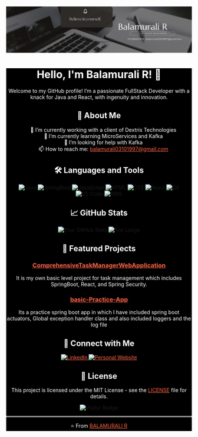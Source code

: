 

<!--
**Balamurali03/Balamurali03** is a ✨ _special_ ✨ repository because its `README.md` (this file) appears on your GitHub profile.
## Hi there 👋
Here are some ideas to get you started:

- 🔭 I’m currently working on ...
- 🌱 I’m currently learning ...
- 👯 I’m looking to collaborate on ...
- 🤔 I’m looking for help with ...
- 💬 Ask me about ...
- 📫 How to reach me: ...
- 😄 Pronouns: ...
- ⚡ Fun fact: ...
- 👯 I’m looking to collaborate on [Collaboration Interest]
- 💬 Ask me about [Topics you are knowledgeable about]
- ⚡ Fun fact: [A fun fact about you]

![Project 1 Image](https://your-image-link.com/project1.jpg)
![Project 2 Image](https://your-image-link.com/project2.jpg)

[![Twitter](https://img.shields.io/badge/-Twitter-FF0000?style=flat&logo=twitter&logoColor=white)](https://twitter.com/yourusername)
## 📖 Latest Blog Posts

- [Blog Post 1 Title](https://yourblog.com/post1)
- [Blog Post 2 Title](https://yourblog.com/post2)
- [Blog Post 3 Title](https://yourblog.com/post3)

-->
<!-- Adding a background image -->
![Banner](./Black%20Geometric%20Corporate%20Personal%20Profile%20LinkedIn%20Banner.jpg)

<div align="center" style="background-color: black">

# <span style="color: white;">Hello, I'm Balamurali R! 👋</span>

<span style="color: white;">Welcome to my GitHub profile! I’m a passionate FullStack Developer with a knack for Java and React, with ingenuity and innovation.</span>

## <span style="color: white;">🚀 About Me</span>

<ul style="color: white; list-style-type: none;">
  <li>🔭 I’m currently working with a client of Dextris Technologies</li>
  <li>🌱 I’m currently learning MicroServices and Kafka</li>
  <li>🤔 I’m looking for help with Kafka</li>
  <li>📫 How to reach me: <a href="mailto:balamurali03101997@gmail.com" style="color: #FF6347;">balamurali03101997@gmail.com</a></li>
</ul>

## <span style="color: white;">🛠️ Languages and Tools</span>

<p>
  <img src="https://img.shields.io/badge/-Java-FF6347?style=flat&logo=Java" alt="Java">
  <img src="https://img.shields.io/badge/-SpringBoot-FF6347?style=flat&logo=springboot" alt="SpringBoot">
  <img src="https://img.shields.io/badge/-JavaScript-FF6347?style=flat&logo=javascript" alt="JavaScript">
  <img src="https://img.shields.io/badge/-HTML-FF6347?style=flat&logo=html5" alt="HTML">
  <img src="https://img.shields.io/badge/-CSS-FF6347?style=flat&logo=css3" alt="CSS">
  <img src="https://img.shields.io/badge/-React-FF6347?style=flat&logo=react" alt="React">
  <img src="https://img.shields.io/badge/-Git-FF6347?style=flat&logo=git" alt="Git">
  <img src="https://img.shields.io/badge/-VS%20Code-FF6347?style=flat&logo=visual-studio-code" alt="VS Code">
  <img src="https://img.shields.io/badge/-AWS-FF6347?style=flat&logo=amazon-aws" alt="AWS">
</p>

## <span style="color: white;">📈 GitHub Stats</span>

<p>
  <img src="https://github-readme-stats.vercel.app/api?username=Balamurali03&show_icons=true&theme=dark&icon_color=FF6347" alt="Your GitHub Stats">
  <img src="https://github-readme-stats.vercel.app/api/top-langs/?username=Balamurali03&layout=compact&theme=dark&icon_color=FF6347" alt="Top Langs">
</p>

## <span style="color: white;">🌟 Featured Projects</span>

<h3><a href="https://github.com/Balamurali03/ComprehensiveTaskManagerWebApplication" style="color: #FF6347;">ComprehensiveTaskManagerWebApplication</a></h3>
<p style="color: white;">It is my own basic level project for task management which includes SpringBoot, React, and Spring Security.</p>

<h3><a href="https://github.com/Balamurali03/basic-Practice-App" style="color: #FF6347;">basic-Practice-App</a></h3>
<p style="color: white;">Its a practice spring boot app in which I have included spring boot actuators, Global exception handler class and also included loggers and the log file</p>

## <span style="color: white;">💼 Connect with Me</span>

<p>
  <a href="https://www.linkedin.com/in/bala-murali-a56b55168/" style="color: #FF6347;">
    <img src="https://img.shields.io/badge/-LinkedIn-FF6347?style=flat&logo=linkedin&logoColor=white" alt="LinkedIn">
  </a>
  <a href="https://balamurali-portfolio.netlify.app/" style="color: #FF6347;">
    <img src="https://img.shields.io/badge/-Website-FF6347?style=flat&logo=About.me&logoColor=white" alt="Personal Website">
  </a>
</p>

## <span style="color: white;">📝 License</span>

<p style="color: white;">This project is licensed under the MIT License - see the <a href="LICENSE" style="color: #FF6347;">LICENSE</a> file for details.</p>

<p>
  <img src="https://visitor-badge.laobi.icu/badge?page_id=Balamurali03.Balamurali03" alt="Visitor Badge">
</p>

<hr style="border: 1px solid white;">

<p style="color: white;">⭐️ From <a href="https://github.com/Balamurali03" style="color: #FF6347;">BALAMURALI R</a></p>

</div>
